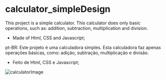 # calculator_simpleDesign

This project is a simple calculator. This calculator does only basic operations, such as: addition, subtraction, multiplication and division.
  * Made of Html, CSS and Javascript;

pt-BR: Este projeto é uma calculadora simples. Esta calculadora faz apenas operações básicas, como: adição, subtração, multiplicação e divisão.
   * Feito de Html, CSS e Javascript;
   
![calculatorImage](https://user-images.githubusercontent.com/75499276/111728706-d012a000-8843-11eb-9092-c4afff479f24.jpeg)



